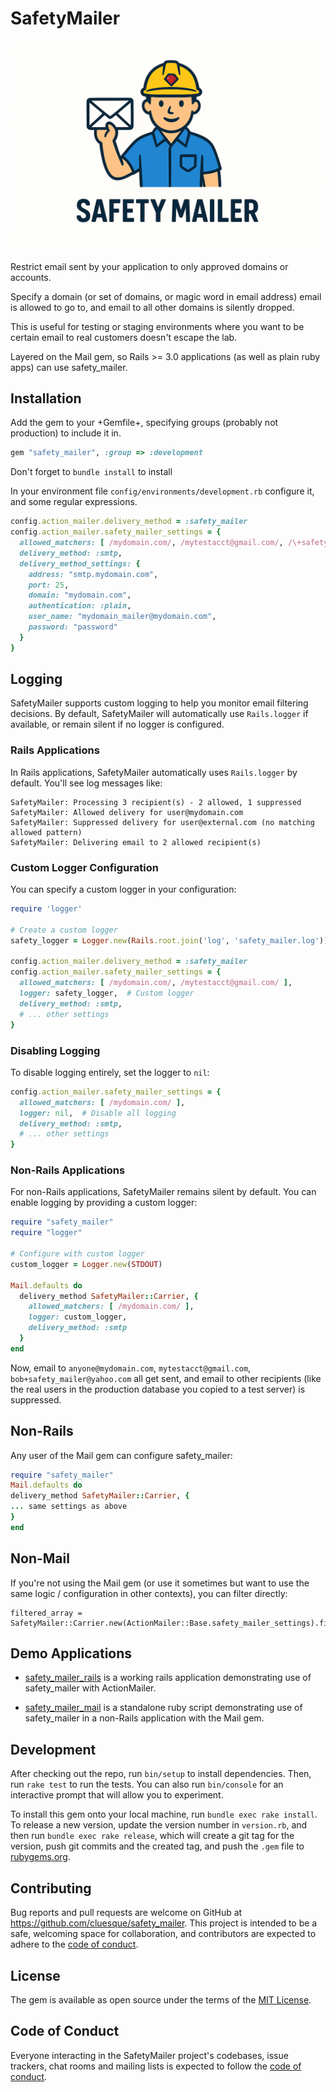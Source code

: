 # SafetyMailer

![Logo](assets/logo_ruby_hardhat.png)

Restrict email sent by your application to only approved domains or accounts.

Specify a domain (or set of domains, or magic word in email address) email is allowed to go to, and email to all other domains is silently dropped.

This is useful for testing or staging environments where you want to be certain email to real customers doesn't escape the lab.

Layered on the Mail gem, so Rails >= 3.0 applications (as well as plain ruby apps) can use safety_mailer.

## Installation

Add the gem to your +Gemfile+, specifying groups (probably not production) to include it in.

```ruby
gem "safety_mailer", :group => :development
```

Don't forget to `bundle install` to install

In your environment file `config/environments/development.rb` configure it, and some regular expressions.

```ruby
config.action_mailer.delivery_method = :safety_mailer
config.action_mailer.safety_mailer_settings = {
  allowed_matchers: [ /mydomain.com/, /mytestacct@gmail.com/, /\+safety_mailer@/ ],
  delivery_method: :smtp,
  delivery_method_settings: {
    address: "smtp.mydomain.com",
    port: 25,
    domain: "mydomain.com",
    authentication: :plain,
    user_name: "mydomain_mailer@mydomain.com",
    password: "password"
  }
}
```

## Logging

SafetyMailer supports custom logging to help you monitor email filtering decisions. By default, SafetyMailer will automatically use `Rails.logger` if available, or remain silent if no logger is configured.

### Rails Applications

In Rails applications, SafetyMailer automatically uses `Rails.logger` by default. You'll see log messages like:

```
SafetyMailer: Processing 3 recipient(s) - 2 allowed, 1 suppressed
SafetyMailer: Allowed delivery for user@mydomain.com
SafetyMailer: Suppressed delivery for user@external.com (no matching allowed pattern)
SafetyMailer: Delivering email to 2 allowed recipient(s)
```

### Custom Logger Configuration

You can specify a custom logger in your configuration:

```ruby
require 'logger'

# Create a custom logger
safety_logger = Logger.new(Rails.root.join('log', 'safety_mailer.log'))

config.action_mailer.delivery_method = :safety_mailer
config.action_mailer.safety_mailer_settings = {
  allowed_matchers: [ /mydomain.com/, /mytestacct@gmail.com/ ],
  logger: safety_logger,  # Custom logger
  delivery_method: :smtp,
  # ... other settings
}
```

### Disabling Logging

To disable logging entirely, set the logger to `nil`:

```ruby
config.action_mailer.safety_mailer_settings = {
  allowed_matchers: [ /mydomain.com/ ],
  logger: nil,  # Disable all logging
  delivery_method: :smtp,
  # ... other settings
}
```

### Non-Rails Applications

For non-Rails applications, SafetyMailer remains silent by default. You can enable logging by providing a custom logger:

```ruby
require "safety_mailer"
require "logger"

# Configure with custom logger
custom_logger = Logger.new(STDOUT)

Mail.defaults do
  delivery_method SafetyMailer::Carrier, {
    allowed_matchers: [ /mydomain.com/ ],
    logger: custom_logger,
    delivery_method: :smtp
  }
end
```

Now, email to `anyone@mydomain.com`, `mytestacct@gmail.com`, `bob+safety_mailer@yahoo.com` all get sent, and email to other recipients (like the real users in the production database you copied to a test server) is suppressed.

## Non-Rails

Any user of the Mail gem can configure safety_mailer:

```ruby
require "safety_mailer"
Mail.defaults do
delivery_method SafetyMailer::Carrier, {
... same settings as above
}
end
```

## Non-Mail

If you're not using the Mail gem (or use it sometimes but want to use the same logic / configuration in other contexts), you can filter directly:

```
filtered_array = SafetyMailer::Carrier.new(ActionMailer::Base.safety_mailer_settings).filter(unfiltered_email_addresses)
```

## Demo Applications

- [safety_mailer_rails](https://github.com/cluesque/safety_mailer_rails) is a working rails application demonstrating use of safety_mailer with ActionMailer.

- [safety_mailer_mail](https://github.com/cluesque/safety_mailer_rails) is a standalone ruby script demonstrating use of safety_mailer in a non-Rails application with the Mail gem.

## Development

After checking out the repo, run `bin/setup` to install dependencies. Then, run `rake test` to run the tests. You can also run `bin/console` for an interactive prompt that will allow you to experiment.

To install this gem onto your local machine, run `bundle exec rake install`. To release a new version, update the version number in `version.rb`, and then run `bundle exec rake release`, which will create a git tag for the version, push git commits and the created tag, and push the `.gem` file to [rubygems.org](https://rubygems.org).

## Contributing

Bug reports and pull requests are welcome on GitHub at https://github.com/cluesque/safety_mailer. This project is intended to be a safe, welcoming space for collaboration, and contributors are expected to adhere to the [code of conduct](https://github.com/cluesque/safety_mailer/blob/main/CODE_OF_CONDUCT.md).

## License

The gem is available as open source under the terms of the [MIT License](https://opensource.org/licenses/MIT).

## Code of Conduct

Everyone interacting in the SafetyMailer project's codebases, issue trackers, chat rooms and mailing lists is expected to follow the [code of conduct](https://github.com/cluesque/safety_mailer/blob/main/CODE_OF_CONDUCT.md).
